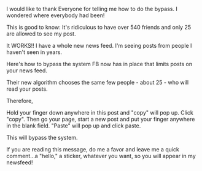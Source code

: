 I would like to thank Everyone for telling me how to do the bypass. I wondered where everybody had been!

This is good to know: It's ridiculous to have over 540 friends and only 25 are allowed to see my post.

It WORKS!! I have a whole new news feed. I'm seeing posts from people I haven't seen in years.

Here's how to bypass the system FB now has in place that limits posts on your news feed.

Their new algorithm chooses the same few people - about 25 - who will read your posts.

Therefore,

Hold your finger down anywhere in this post and "copy" will pop up. Click "copy". Then go your page, start a new post and put your finger anywhere in the blank field. "Paste" will pop up and click paste.

This will bypass the system.

If you are reading this message, do me a favor and leave me a quick comment...a "hello," a sticker, whatever you want, so you will appear in my newsfeed!

